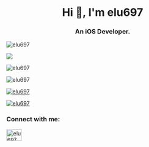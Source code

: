<h1 align="center">Hi 👋, I'm elu697</h1>
<h3 align="center">An iOS Developer.</h3>

<p align="left"> <img src="https://komarev.com/ghpvc/?username=elu697&label=Profile%20views&color=0e75b6&style=flat" alt="elu697" /> </p>

![](http://github-profile-summary-cards.vercel.app/api/cards/profile-details?username=elu697&theme=github)

<p><img align="center" src="https://github-readme-stats.vercel.app/api/top-langs?username=elu697&show_icons=true&locale=en&layout=compact" alt="elu697" /></p>

<!-- <p>&nbsp;<img align="center" src="https://github-readme-stats.vercel.app/api?username=elu697&show_icons=true&locale=en" alt="elu697" /></p> -->

<p><img align="center" src="https://github-readme-streak-stats.herokuapp.com/?user=elu697&" alt="elu697" /></p>

<p align="left"> <a href="https://github.com/ryo-ma/github-profile-trophy"><img src="https://github-profile-trophy.vercel.app/?username=elu697" alt="elu697" /></a> </p>

<p align="left"> <a href="https://twitter.com/elu697" target="blank"><img src="https://img.shields.io/twitter/follow/elu697?logo=twitter&style=for-the-badge" alt="elu697" /></a> </p>

<h3 align="left">Connect with me:</h3>
<p align="left">
<a href="https://twitter.com/elu697" target="blank"><img align="center" src="https://raw.githubusercontent.com/rahuldkjain/github-profile-readme-generator/master/src/images/icons/Social/twitter.svg" alt="elu697" height="30" width="40" /></a>
</p>
